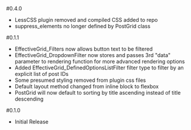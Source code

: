 #0.4.0
- LessCSS plugin removed and compiled CSS added to repo
- suppress_elements no longer defined by PostGrid class

#0.1.1
- EffectiveGrid_Filters now allows button text to be filtered
- EffectiveGrid_DropdownFilter now stores and passes 3rd "data" parameter to rendering function for more advanced rendering options
- Added EffectiveGrid_DefinedOptionsListFilter filter type to filter by an explicit list of post IDs
- Some presumed styling removed from plugin css files
- Default layout method changed from inline block to flexbox
- PostGrid will now default to sorting by title ascending instead of title descending

#0.1.0
- Initial Release